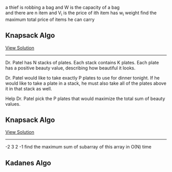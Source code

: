 <p> 
    a thief is robbing a bag and W is the capacity of a bag <br>
    and there are n item and V<sub>i</sub> is the price of ith  item has w<sub>i</sub> weight find the maximum total price of items he can carry
<h2>
   Knapsack Algo 
</h2>
</p>
<a href="https://github.com/tanaykulkarni27/Python-Coding/blob/master/knap.py">View Solution</a>
<hr>
Dr. Patel has N stacks of plates. Each stack contains K plates. Each plate has a positive beauty value, describing how beautiful it looks.

Dr. Patel would like to take exactly P plates to use for dinner tonight. If he would like to take a plate in a stack, he must also take all of the plates above it in that stack as well.

Help Dr. Patel pick the P plates that would maximize the total sum of beauty values.
<h2>
   Knapsack Algo 
</h2>
<a href="https://github.com/tanaykulkarni27/Python-Coding/blob/master/plates.py">View Solution</a>
<hr>
-2 3 2 -1 find the maximum sum of subarray of this array in O(N) time

<h2>
   Kadanes Algo 
</h2>
